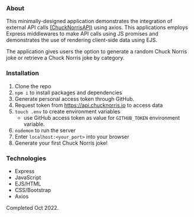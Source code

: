 ### About 
This minimally-designed application demonstrates the integration of external API calls [(ChuckNorrisAPI)](https://api.chucknorris.io) using axios. This applications employs Express middlewares to make API calls using JS promises and demonstrates the use of rendering client-side data using EJS. 

The application gives users the option to generate a random Chuck Norris joke or retrieve a Chuck Norris joke by category. 

### Installation 
1. Clone the repo
2. <code>npm i</code> to install packages and dependencies 
3. Generate personal access token through GitHub. 
4. Request token from https://api.chucknorris.io to access data 
5. <code>touch .env</code> to create environment variables
    - use GitHub access token as value for <code>GITHUB_TOKEN</code> environment variable. 
6. <code>nodemon</code> to run the server 
7. Enter <code>localhost:<your_port></code> into your browser
8. Generate your first Chuck Norris joke! 

### Technologies
- Express
- JavaScript
- EJS/HTML
- CSS/Bootstrap
- Axios

Completed Oct 2022. 